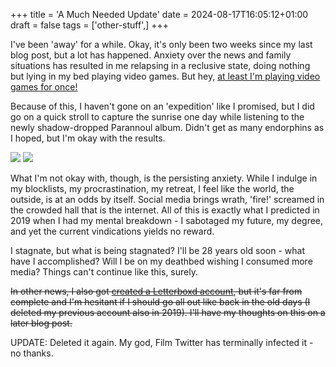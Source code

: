 +++
title = 'A Much Needed Update'
date = 2024-08-17T16:05:12+01:00
draft = false
tags = ['other-stuff',]
+++

I've been 'away' for a while. Okay, it's only been two weeks since my last blog post, but a lot has happened. Anxiety over the news and family situations has resulted in me relapsing in a reclusive state, doing nothing but lying in my bed playing video games. But hey, [at least I'm playing video games for once!](../../game/game-fatigue-gone/) 

Because of this, I haven't gone on an 'expedition' like I promised, but I did go on a quick stroll to capture the sunrise one day while listening to the newly shadow-dropped Parannoul album. Didn't get as many endorphins as I hoped, but I'm okay with the results.

![](https://live.staticflickr.com/65535/53907853361_ac65c82f07_c.jpg)
![](https://live.staticflickr.com/65535/53908095618_4fc422aac7_c.jpg)

What I'm not okay with, though, is the persisting anxiety. While I indulge in my blocklists, my procrastination, my retreat, I feel like the world, the outside, is at an odds by itself. Social media brings wrath, 'fire!' screamed in the crowded hall that is the internet. All of this is exactly what I predicted in 2019 when I had my mental breakdown - I sabotaged my future, my degree, and yet the current vindications yields no reward.

I stagnate, but what is being stagnated? I'll be 28 years old soon - what have I accomplished? Will I be on my deathbed wishing I consumed more media? Things can't continue like this, surely.

~~In other news, I also got [created a Letterboxd account](https://letterboxd.com/user/bwoe), but it's far from complete and I'm hesitant if I should go all out like back in the old days (I deleted my previous account also in 2019). I'll have my thoughts on this on a later blog post.~~

UPDATE: Deleted it again. My god, Film Twitter has terminally infected it - no thanks.